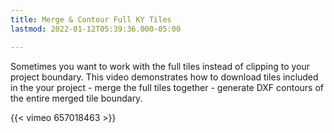 ```yaml
---
title: Merge & Contour Full KY Tiles
lastmod: 2022-01-12T05:39:36.000-05:00

---
```

Sometimes you want to work with the full tiles instead of clipping to your project boundary.  This video demonstrates how to download tiles included in the your project - merge the full tiles together - generate DXF contours of the entire merged tile boundary.

{{< vimeo 657018463 >}}